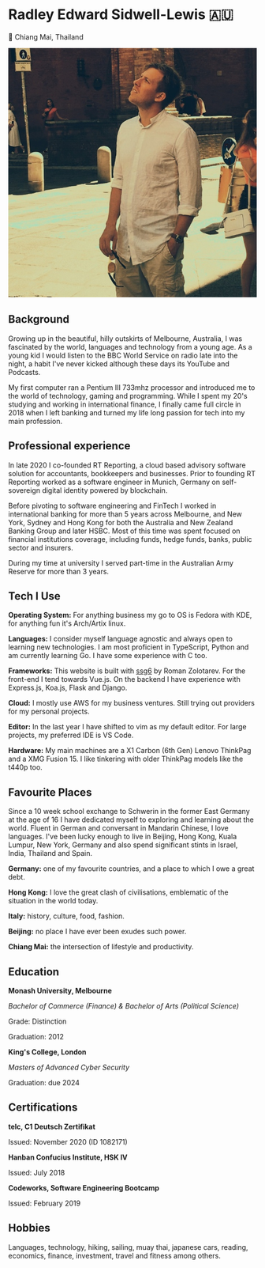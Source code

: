 # Radley Edward Sidwell-Lewis 🇦🇺
📍 Chiang Mai, Thailand

![about-author](../assets/about-author-001.jpeg)

## Background

Growing up in the beautiful, hilly outskirts of Melbourne, Australia, I was fascinated by the world, languages and technology from a young age. As a young kid I would listen to the BBC World Service on radio late into the night, a habit I've never kicked although these days its YouTube and Podcasts. 

My first computer ran a Pentium III 733mhz processor and introduced me to the world of technology, gaming and programming. While I spent my 20's studying and working in international finance, I finally came full circle in 2018 when I left banking and turned my life long passion for tech into my main profession.

## Professional experience

In late 2020 I co-founded RT Reporting, a cloud based advisory software solution for accountants, bookkeepers and businesses. Prior to founding RT Reporting worked as a software engineer in Munich, Germany on self-sovereign digital identity powered by blockchain. 

Before pivoting to software engineering and FinTech I worked in international banking for more than 5 years across Melbourne, and New York, Sydney and Hong Kong for both the Australia and New Zealand Banking Group and later HSBC. Most of this time was spent focused on financial institutions coverage, including funds, hedge funds, banks, public sector and insurers. 

During my time at university I served part-time in the Australian Army Reserve for more than 3 years.

## Tech I Use

**Operating System:** For anything business my go to OS is Fedora with KDE, for anything fun it's Arch/Artix linux.

**Languages:** I consider myself language agnostic and always open to learning new technologies. I am most proficient in TypeScript, Python and am currently learning Go. I have some experience with C too.

**Frameworks:** This website is built with [ssg6](https://romanzolotarev.com/ssg.html) by Roman Zolotarev. For the front-end I tend towards Vue.js. On the backend I have experience with Express.js, Koa.js, Flask and Django. 

**Cloud:** I mostly use AWS for my business ventures. Still trying out providers for my personal projects.

**Editor:** In the last year I have shifted to vim as my default editor. For large projects, my preferred IDE is VS Code.

**Hardware:** My main machines are a X1 Carbon (6th Gen) Lenovo ThinkPag and a XMG Fusion 15. I like tinkering with older ThinkPag models like the t440p too.

## Favourite Places

Since a 10 week school exchange to Schwerin in the former East Germany at the age of 16 I have dedicated myself to exploring and learning about the world. Fluent in German and conversant in Mandarin Chinese, I love languages. I've been lucky enough to live in Beijing, Hong Kong, Kuala Lumpur, New York, Germany and also spend significant stints in Israel, India, Thailand and Spain. 

**Germany:** one of my favourite countries, and a place to which I owe a great debt.

**Hong Kong:** I love the great clash of civilisations, emblematic of the situation in the world today. 

**Italy:** history, culture, food, fashion.

**Beijing:** no place I have ever been exudes such power.

**Chiang Mai:** the intersection of lifestyle and productivity.

## Education

**Monash University, Melbourne**

*Bachelor of Commerce (Finance) & Bachelor of Arts (Political Science)*  

Grade: Distinction  

Graduation: 2012 

**King's College, London**

*Masters of Advanced Cyber Security*  

Graduation: due 2024  

## Certifications

**telc, C1 Deutsch Zertifikat**  

Issued: November 2020 (ID 1082171)  

**Hanban Confucius Institute, HSK IV**  

Issued: July 2018  

**Codeworks, Software Engineering Bootcamp**  

Issued: February 2019  

## Hobbies

Languages, technology, hiking, sailing, muay thai, japanese cars, reading, economics, finance, investment, travel and fitness among others.

